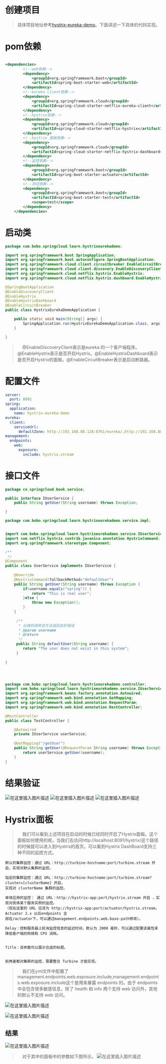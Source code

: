 
# 创建项目

>具体项目地址参考[hystrix-eureka-demo](https://github.com/wuxiaobo000111/java-framework/tree/master/spring-cloud-group/hystrix-group/hystrix-eureka-demo  "eureka-client")。下面讲述一下具体的代码实现。

# pom依赖

```xml

<dependencies>
        <!--web依赖-->
        <dependency>
            <groupId>org.springframework.boot</groupId>
            <artifactId>spring-boot-starter-web</artifactId>
        </dependency>
        <!--eureka client依赖-->
        <dependency>
            <groupId>org.springframework.cloud</groupId>
            <artifactId>spring-cloud-starter-netflix-eureka-client</artifactId>
        </dependency>
        <!--hystrix依赖-->
        <dependency>
            <groupId>org.springframework.cloud</groupId>
            <artifactId>spring-cloud-starter-netflix-hystrix</artifactId>
        </dependency>
        <!--hystrix 面板依赖-->
        <dependency>
            <groupId>org.springframework.cloud</groupId>
            <artifactId>spring-cloud-starter-netflix-hystrix-dashboard</artifactId>
        </dependency>
        <!--监控依赖-->
        <dependency>
            <groupId>org.springframework.boot</groupId>
            <artifactId>spring-boot-starter-actuator</artifactId>
        </dependency>
        <!--测试依赖-->
        <dependency>
            <groupId>org.springframework.boot</groupId>
            <artifactId>spring-boot-starter-test</artifactId>
            <scope>test</scope>
        </dependency>
    </dependencies>

```

# 启动类

```java
package com.bobo.springcloud.learn.hystrixeurekademo;

import org.springframework.boot.SpringApplication;
import org.springframework.boot.autoconfigure.SpringBootApplication;
import org.springframework.cloud.client.circuitbreaker.EnableCircuitBreaker;
import org.springframework.cloud.client.discovery.EnableDiscoveryClient;
import org.springframework.cloud.netflix.hystrix.EnableHystrix;
import org.springframework.cloud.netflix.hystrix.dashboard.EnableHystrixDashboard;

@SpringBootApplication
@EnableDiscoveryClient
@EnableHystrix
@EnableHystrixDashboard
@EnableCircuitBreaker
public class HystrixEurekaDemoApplication {

    public static void main(String[] args) {
        SpringApplication.run(HystrixEurekaDemoApplication.class, args);
    }

}

```

>&nbsp;&nbsp;&nbsp;&nbsp;@EnableDiscoveryClient表示是eureka 的一个客户端程序。@EnableHystrix表示是否开启Hystrix。@EnableHystrixDashboard表示是否开启Hystrix的面板。@EnableCircuitBreaker表示是启动断路器。

# 配置文件

```yml
server:
  port: 8091
spring:
  application:
    name: hystrix-eureka-demo
eureka:
  client:
    serviceUrl:
      defaultZone: http://192.168.88.128:8761/eureka/,http://192.168.88.128:8760/eureka/
management:
  endpoints:
    web:
      exposure:
        include: hystrix.stream
```

# 接口文件

```java
package cn.springcloud.book.service;

public interface IUserService {
    public String getUser(String username) throws Exception;

}

package com.bobo.springcloud.learn.hystrixeurekademo.service.impl;


import com.bobo.springcloud.learn.hystrixeurekademo.service.IUserService;
import com.netflix.hystrix.contrib.javanica.annotation.HystrixCommand;
import org.springframework.stereotype.Component;

/**
 */
@Component
public class UserService implements IUserService {
	
	@Override
	@HystrixCommand(fallbackMethod="defaultUser")
	public String getUser(String username) throws Exception {
		if(username.equals("spring")) {
			return "This is real user";
		}else {
			throw new Exception();
		}
	}
	
	 /**
	  * 出错则调用该方法返回友好错误
	  * @param username
	  * @return
	  */
	 public String defaultUser(String username) {
	    return "The user does not exist in this system";
	 }
	 
}




package com.bobo.springcloud.learn.hystrixeurekademo.controller;
import com.bobo.springcloud.learn.hystrixeurekademo.service.IUserService;
import org.springframework.beans.factory.annotation.Autowired;
import org.springframework.web.bind.annotation.GetMapping;
import org.springframework.web.bind.annotation.RequestParam;
import org.springframework.web.bind.annotation.RestController;

@RestController
public class TestController {

	@Autowired
	private IUserService userService;
	
	@GetMapping("/getUser")
	public String getUser(@RequestParam String username) throws Exception{
		return userService.getUser(username);
	}
}

```

# 结果验证

![在这里插入图片描述](https://github.com/wuxiaobo000111/pictures/blob/master/2019-04-27/1.jpg?raw=true)
![在这里插入图片描述](https://github.com/wuxiaobo000111/pictures/blob/master/2019-04-27/2.jpg?raw=true)
![在这里插入图片描述](https://github.com/wuxiaobo000111/pictures/blob/master/2019-04-27/3.jpg?raw=true)


# Hystrix面板


>&nbsp;&nbsp;&nbsp;&nbsp;我们可以看到上述项目在启动的时候已经同时开启了Hystrix面板。这个面板如何使用的呢。当我们去访问http://localhost:8091/hystrix/这个路径的时候就可以进入到Hystrix的首页。可以看到Hystrix DashBoard支持三种不同的监控方式。


```text
默认的集群监控：通过 URL：http://turbine-hostname:port/turbine.stream 开启，实现对默认集群的监控。 

指定的集群监控：通过 URL：http://turbine-hostname:port/turbine.stream?cluster=[clusterName] 开启，
实现对 clusterName 集群的监控。 

单体应用的监控： 通过 URL：http://hystrix-app:port/hystrix.stream 开启 ，实现对具体某个服务实例的监控。
（现在这里的 URL 应该为 http://hystrix-app:port/actuator/hystrix.stream，Actuator 2.x 以后endpoints 全
部在/actuator下，可以通过management.endpoints.web.base-path修改）。

Delay：控制服务器上轮询监控信息的延迟时间，默认为 2000 毫秒，可以通过配置该属性来降低客户端的网络和 CPU 消耗。


Title：该参数可以展示合适的标题。


前两者都对集群的监控，需要整合 Turbine 才能实现。
```


>&nbsp;&nbsp;&nbsp;&nbsp;我们在yml文件中配置了management.endpoints.web.exposure.include,management.endpoints.web.exposure.include这个是用来暴露 endpoints 的。由于 endpoints 中会包含很多敏感信息，除了 health 和 info 两个支持 web 访问外，其他的默认不支持 web 访问。


![在这里插入图片描述](https://github.com/wuxiaobo000111/pictures/blob/master/2019-04-27/4.jpg?raw=true)

![在这里插入图片描述](https://github.com/wuxiaobo000111/pictures/blob/master/2019-04-27/5.jpg?raw=true)


## 结果

![在这里插入图片描述](https://github.com/wuxiaobo000111/pictures/blob/master/2019-04-27/6.jpg?raw=true)


>&nbsp;&nbsp;&nbsp;&nbsp;对于其中的面板中的参数如下图所示。
![在这里插入图片描述](https://github.com/wuxiaobo000111/pictures/blob/master/2019-04-27/7.png?raw=true)
